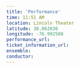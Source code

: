 ```yaml
---
title: 'Performance'
time: 11:51 AM
location: Lincoln Theater
latitude: 38.862836
longitude: -76.992508
performance_url: 
ticket_information_url: 
ensemble: 
conductor: 
---
```

